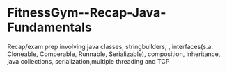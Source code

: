 # FitnessGym--Recap-Java-Fundamentals

Recap/exam prep involving java classes, stringbuilders, , interfaces(s.a. Cloneable, Comperable, Runnable, Serializable), composition, inheritance, java collections, serialization,multiple threading and TCP
